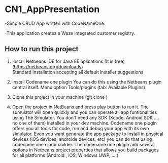 # CN1_AppPresentation

-Simple CRUD App written with CodeNameOne.

-This application creates a Waze integrated customer registry.


## How to run this project

1) Install Netbeans IDE for Java EE aplications (It is free)  
   (https://netbeans.org/downloads)  
   Standard installation accepting all default installer suggestions

2) Install Codename one plugin 
   You can do this using the Netbeans plugin central itself.
   Menu option Tools/plugins (tab: Available Plugins) 
   
3) Clone this project in your machine (git clone ) 
   
4) Open the project in NetBeans and press play button to run it.
   The sumulator will open quickly and 
   you can operate all app funtionalities using The Simulator.
   You don't need any SDK (Xcode, Android SDK .... no one of them)
   installed in your dev machine.
   Codename one plugin offers you all tools for code, run and debug your app with its own simulator.
   Even you want generate the app package to install in physical devices (iOS devices, androide devices, etc)
   you can do that using codename one cloud builder.
   The codename one plugin add several options in Netbeans project properties that allows you build 
   packages for all platforms (Android , iOS, Windows UWP, ....)
